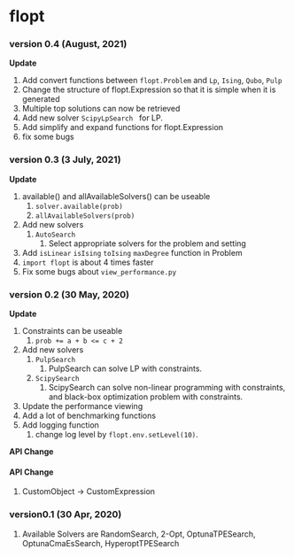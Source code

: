 # flopt



### version 0.4 (August, 2021)

**Update**

1. Add convert functions between `flopt.Problem` and `Lp`, `Ising`, `Qubo`, `Pulp`
2. Change the structure of flopt.Expression so that it is simple when it is generated
3. Multiple top solutions can now be retrieved
4. Add new solver `ScipyLpSearch ` for LP.
5. Add simplify and expand functions for flopt.Expression
6. fix some bugs



### version 0.3 (3 July, 2021)

**Update**

1. available() and allAvailableSolvers() can be useable
   1. `solver.available(prob)`
   2. `allAvailableSolvers(prob)`
2. Add new solvers
   1. `AutoSearch`
      1. Select appropriate solvers for the problem and setting
3. Add `isLinear` `isIsing` `toIsing` `maxDegree` function in Problem
4. `import flopt` is about 4 times faster
5. Fix some bugs about `view_performance.py`




### version 0.2 (30 May, 2020)

**Update**

1. Constraints can be useable
   1. `prob += a + b <= c + 2`
2. Add new solvers
   1. `PulpSearch`
      1. PulpSearch can solve LP with constraints.
   2. `ScipySearch`
      1. ScipySearch can solve non-linear programming with constraints, and black-box optimization problem with constraints.
3. Update the performance viewing
4. Add a lot of benchmarking functions
5. Add logging function
   1. change log level by `flopt.env.setLevel(10)`.

**API Change**

#### API Change

1. CustomObject → CustomExpression



### version0.1 (30 Apr, 2020)

1. Available Solvers are RandomSearch, 2-Opt, OptunaTPESearch, OptunaCmaEsSearch, HyperoptTPESearch


